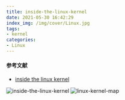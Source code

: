 ```yaml
---
title: inside-the-linux-kernel
date: 2021-05-30 16:42:29
index_img: /img/cover/Linux.jpg
tags:
- kernel
categories:
- Linux
---
```

#### 参考文献
* [inside the linux kernel](http://turnoff.us/geek/inside-the-linux-kernel/)

![inside-the-linux-kernel](http://www.chenjunlin.vip/img/linux/inside-the-linux-kernel.png)
![linux-kernel-map](http://www.chenjunlin.vip/img/linux/linux-kernel-map.png)
